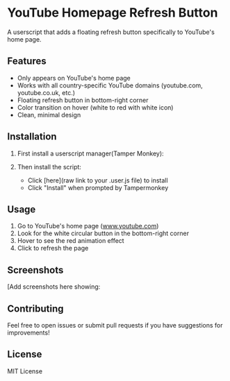 # YouTube Homepage Refresh Button

A userscript that adds a floating refresh button specifically to YouTube's home page.

## Features

- Only appears on YouTube's home page
- Works with all country-specific YouTube domains (youtube.com, youtube.co.uk, etc.)
- Floating refresh button in bottom-right corner
- Color transition on hover (white to red with white icon)
- Clean, minimal design

## Installation

1. First install a userscript manager(Tamper Monkey):

2. Then install the script:
   - Click [here](raw link to your .user.js file) to install
   - Click "Install" when prompted by Tampermonkey

## Usage

1. Go to YouTube's home page (www.youtube.com)
2. Look for the white circular button in the bottom-right corner
3. Hover to see the red animation effect
4. Click to refresh the page


## Screenshots

[Add screenshots here showing:

## Contributing

Feel free to open issues or submit pull requests if you have suggestions for improvements!

## License

MIT License
